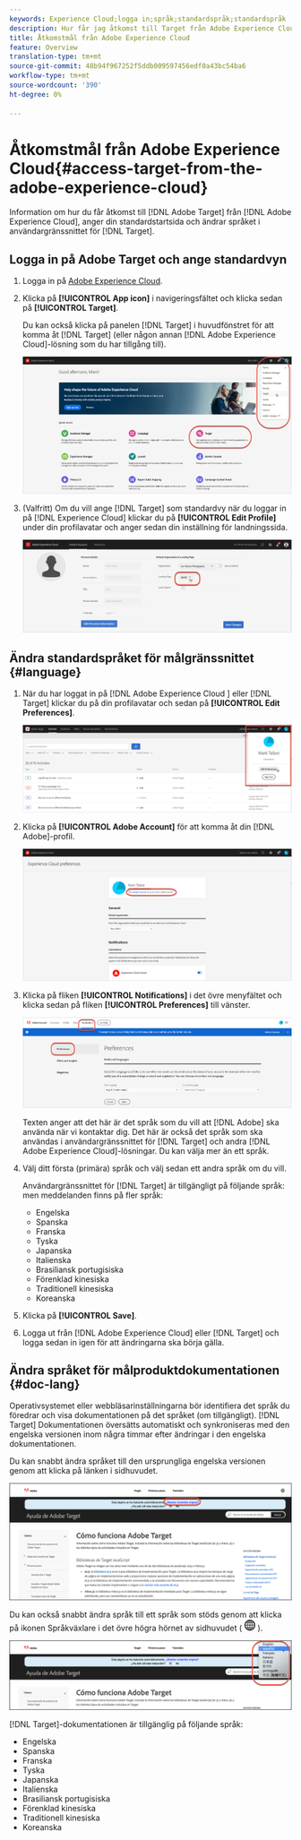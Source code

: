 ```yaml
---
keywords: Experience Cloud;logga in;språk;standardspråk;standardspråk
description: Hur får jag åtkomst till Target från Adobe Experience Cloud?
title: Åtkomstmål från Adobe Experience Cloud
feature: Overview
translation-type: tm+mt
source-git-commit: 48b94f967252f5ddb009597456edf0a43bc54ba6
workflow-type: tm+mt
source-wordcount: '390'
ht-degree: 0%

---
```



# Åtkomstmål från Adobe Experience Cloud{#access-target-from-the-adobe-experience-cloud}

Information om hur du får åtkomst till [!DNL Adobe Target] från [!DNL Adobe Experience Cloud], anger din standardstartsida och ändrar språket i användargränssnittet för [!DNL Target].

## Logga in på Adobe Target och ange standardvyn

1. Logga in på [Adobe Experience Cloud](https://experience.adobe.com/).

1. Klicka på **[!UICONTROL App icon]** i navigeringsfältet och klicka sedan på **[!UICONTROL Target]**.

   Du kan också klicka på panelen [!DNL Target] i huvudfönstret för att komma åt [!DNL Target] (eller någon annan [!DNL Adobe Experience Cloud]-lösning som du har tillgång till).

   ![programikon](/help/c-intro/assets/appmenu-new.png)

1. (Valfritt) Om du vill ange [!DNL Target] som standardvy när du loggar in på [!DNL Experience Cloud] klickar du på **[!UICONTROL Edit Profile]** under din profilavatar och anger sedan din inställning för landningssida.

   ![Landningssida](/help/c-intro/assets/pagepref-new.png)

## Ändra standardspråket för målgränssnittet {#language}

1. När du har loggat in på [!DNL Adobe Experience Cloud ] eller [!DNL Target] klickar du på din profilavatar och sedan på **[!UICONTROL Edit Preferences]**.

   ![Redigera profil](/help/c-intro/assets/change-language.png)

1. Klicka på **[!UICONTROL Adobe Account]** för att komma åt din [!DNL Adobe]-profil.

   ![Adobe](/help/c-intro/assets/adobe-account.png)

1. Klicka på fliken **[!UICONTROL Notifications]** i det övre menyfältet och klicka sedan på fliken **[!UICONTROL Preferences]** till vänster.

   ![Önskade språk](/help/c-intro/assets/prefered-language.png)

   Texten anger att det här är det språk som du vill att [!DNL Adobe] ska använda när vi kontaktar dig. Det här är också det språk som ska användas i användargränssnittet för [!DNL Target] och andra [!DNL Adobe Experience Cloud]-lösningar. Du kan välja mer än ett språk.

1. Välj ditt första (primära) språk och välj sedan ett andra språk om du vill.

   Användargränssnittet för [!DNL Target] är tillgängligt på följande språk: men meddelanden finns på fler språk:

   * Engelska
   * Spanska
   * Franska
   * Tyska
   * Japanska
   * Italienska
   * Brasiliansk portugisiska
   * Förenklad kinesiska
   * Traditionell kinesiska
   * Koreanska

1. Klicka på **[!UICONTROL Save]**.

1. Logga ut från [!DNL Adobe Experience Cloud] eller [!DNL Target] och logga sedan in igen för att ändringarna ska börja gälla.

## Ändra språket för målproduktdokumentationen {#doc-lang}

Operativsystemet eller webbläsarinställningarna bör identifiera det språk du föredrar och visa dokumentationen på det språket (om tillgängligt). [!DNL Target] Dokumentationen översätts automatiskt och synkroniseras med den engelska versionen inom några timmar efter ändringar i den engelska dokumentationen.

Du kan snabbt ändra språket till den ursprungliga engelska versionen genom att klicka på länken i sidhuvudet.

![Ändra till originalspråk](/help/c-intro/assets/mt-original.png)

Du kan också snabbt ändra språk till ett språk som stöds genom att klicka på ikonen Språkväxlare i det övre högra hörnet av sidhuvudet ( ![språkväxlare](/help/c-intro/assets/icon-language-switcher.png) ).

![språkväljare](/help/c-intro/assets/language-switcher.png)

[!DNL Target]-dokumentationen är tillgänglig på följande språk:

* Engelska
* Spanska
* Franska
* Tyska
* Japanska
* Italienska
* Brasiliansk portugisiska
* Förenklad kinesiska
* Traditionell kinesiska
* Koreanska
